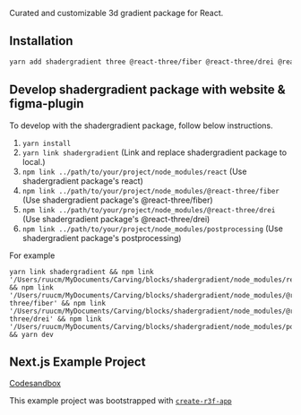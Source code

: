 Curated and customizable 3d gradient package for React.

## Installation

```sh
yarn add shadergradient three @react-three/fiber @react-three/drei @react-three/postprocessing
```

## Develop shadergradient package with website & figma-plugin

To develop with the shadergradient package, follow below instructions.

1. `yarn install`
1. `yarn link shadergradient` (Link and replace shadergradient package to local.)
1. `npm link ../path/to/your/project/node_modules/react` (Use shadergradient package's react)
1. `npm link ../path/to/your/project/node_modules/@react-three/fiber` (Use shadergradient package's @react-three/fiber)
1. `npm link ../path/to/your/project/node_modules/@react-three/drei` (Use shadergradient package's @react-three/drei)
1. `npm link ../path/to/your/project/node_modules/postprocessing` (Use shadergradient package's postprocessing)

For example

```
yarn link shadergradient && npm link '/Users/ruucm/MyDocuments/Carving/blocks/shadergradient/node_modules/react' && npm link '/Users/ruucm/MyDocuments/Carving/blocks/shadergradient/node_modules/@react-three/fiber' && npm link '/Users/ruucm/MyDocuments/Carving/blocks/shadergradient/node_modules/@react-three/drei' && npm link '/Users/ruucm/MyDocuments/Carving/blocks/shadergradient/node_modules/postprocessing' && yarn dev
```

## Next.js Example Project

[Codesandbox](https://codesandbox.io)

This example project was bootstrapped with [`create-r3f-app`](https://github.com/RenaudROHLINGER/create-r3f-app)
